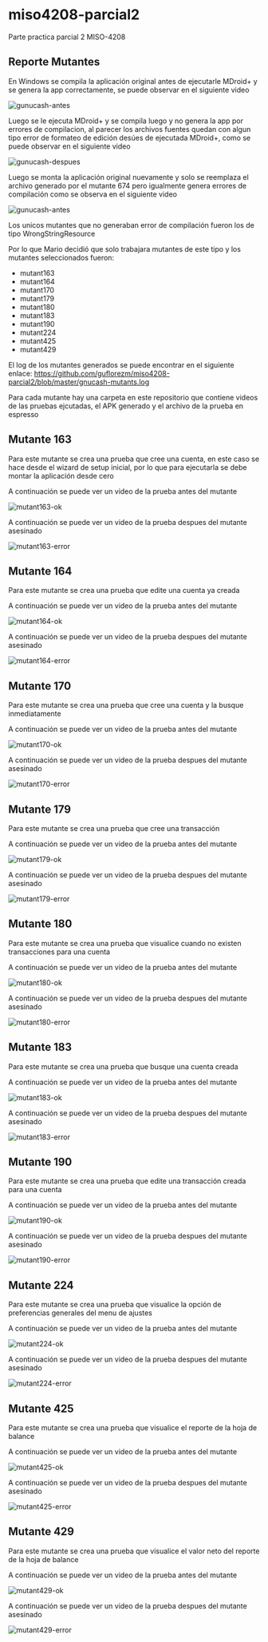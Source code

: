 # miso4208-parcial2
Parte practica parcial 2 MISO-4208

## Reporte Mutantes

En Windows se compila la aplicación original antes de ejecutarle MDroid+ y se genera la app correctamente, se puede observar en el siguiente video

![gunucash-antes](https://github.com/guflorezm/miso4208-parcial2/blob/master/reporte-errores/compilacion_gnucash_before_mdroid.gif)

Luego se le ejecuta MDroid+ y se compila luego y no genera la app por errores de compilacion, al parecer los archivos fuentes quedan con algun tipo error de formateo de edición desúes de ejecutada MDroid+, como se puede observar en el siguiente video

![gunucash-despues](https://github.com/guflorezm/miso4208-parcial2/blob/master/reporte-errores/error_compilacion_gnucash_after_mdroid.gif)

Luego se monta la aplicación original nuevamente y solo se reemplaza el archivo generado por el mutante 674 pero igualmente genera errores de compilación como se observa en el siguiente video

![gunucash-antes](https://github.com/guflorezm/miso4208-parcial2/blob/master/reporte-errores/my-mutant674-test-error.gif)

Los unicos mutantes que no generaban error de compilación fueron los de tipo WrongStringResource

Por lo que Mario decidió que solo trabajara mutantes de este tipo y los mutantes seleccionados fueron:

* mutant163
* mutant164
* mutant170
* mutant179
* mutant180
* mutant183
* mutant190
* mutant224
* mutant425
* mutant429

El log de los mutantes generados se puede encontrar en el siguiente enlace:
https://github.com/guflorezm/miso4208-parcial2/blob/master/gnucash-mutants.log

Para cada mutante hay una carpeta en este repositorio que contiene videos de las pruebas ejcutadas, el APK generado y el archivo de la prueba en espresso 

## Mutante 163

Para este mutante se crea una prueba que cree una cuenta, en este caso se hace desde el wizard de setup inicial, por lo que para ejecutarla se debe montar la aplicación desde cero

A continuación se puede ver un video de la prueba antes del mutante

![mutant163-ok](https://github.com/guflorezm/miso4208-parcial2/blob/master/mutant163/my-mutant163-test-ok.gif)

A continuación se puede ver un video de la prueba despues del mutante asesinado

![mutant163-error](https://github.com/guflorezm/miso4208-parcial2/blob/master/mutant163/my-mutant163-test-error.gif)

## Mutante 164

Para este mutante se crea una prueba que edite una cuenta ya creada

A continuación se puede ver un video de la prueba antes del mutante

![mutant164-ok](https://github.com/guflorezm/miso4208-parcial2/blob/master/mutant164/my-mutant164-test-ok.gif)

A continuación se puede ver un video de la prueba despues del mutante asesinado

![mutant164-error](https://github.com/guflorezm/miso4208-parcial2/blob/master/mutant164/my-mutant164-test-error.gif)

## Mutante 170

Para este mutante se crea una prueba que cree una cuenta y la busque inmediatamente

A continuación se puede ver un video de la prueba antes del mutante

![mutant170-ok](https://github.com/guflorezm/miso4208-parcial2/blob/master/mutant170/my-mutant170-test-ok.gif)

A continuación se puede ver un video de la prueba despues del mutante asesinado

![mutant170-error](https://github.com/guflorezm/miso4208-parcial2/blob/master/mutant170/my-mutant170-test-error.gif)

## Mutante 179

Para este mutante se crea una prueba que cree una transacción

A continuación se puede ver un video de la prueba antes del mutante

![mutant179-ok](https://github.com/guflorezm/miso4208-parcial2/blob/master/mutant179/my-mutant179-test-ok.gif)

A continuación se puede ver un video de la prueba despues del mutante asesinado

![mutant179-error](https://github.com/guflorezm/miso4208-parcial2/blob/master/mutant179/my-mutant179-test-error.gif)

## Mutante 180

Para este mutante se crea una prueba que visualice cuando no existen transacciones para una cuenta

A continuación se puede ver un video de la prueba antes del mutante

![mutant180-ok](https://github.com/guflorezm/miso4208-parcial2/blob/master/mutant180/my-mutant180-test-ok.gif)

A continuación se puede ver un video de la prueba despues del mutante asesinado

![mutant180-error](https://github.com/guflorezm/miso4208-parcial2/blob/master/mutant180/my-mutant180-test-error.gif)

## Mutante 183

Para este mutante se crea una prueba que busque una cuenta creada

A continuación se puede ver un video de la prueba antes del mutante

![mutant183-ok](https://github.com/guflorezm/miso4208-parcial2/blob/master/mutant183/my-mutant183-test-ok.gif)

A continuación se puede ver un video de la prueba despues del mutante asesinado

![mutant183-error](https://github.com/guflorezm/miso4208-parcial2/blob/master/mutant183/my-mutant183-test-error.gif)

## Mutante 190

Para este mutante se crea una prueba que edite una transacción creada para una cuenta

A continuación se puede ver un video de la prueba antes del mutante

![mutant190-ok](https://github.com/guflorezm/miso4208-parcial2/blob/master/mutant190/my-mutant190-test-ok.gif)

A continuación se puede ver un video de la prueba despues del mutante asesinado

![mutant190-error](https://github.com/guflorezm/miso4208-parcial2/blob/master/mutant190/my-mutant190-test-error.gif)

## Mutante 224

Para este mutante se crea una prueba que visualice la opción de preferencias generales del menu de ajustes 

A continuación se puede ver un video de la prueba antes del mutante

![mutant224-ok](https://github.com/guflorezm/miso4208-parcial2/blob/master/mutant224/my-mutant224-test-ok.gif)

A continuación se puede ver un video de la prueba despues del mutante asesinado

![mutant224-error](https://github.com/guflorezm/miso4208-parcial2/blob/master/mutant224/my-mutant224-test-error.gif)

## Mutante 425

Para este mutante se crea una prueba que visualice el reporte de la hoja de balance 

A continuación se puede ver un video de la prueba antes del mutante

![mutant425-ok](https://github.com/guflorezm/miso4208-parcial2/blob/master/mutant425/my-mutant425-test-ok.gif)

A continuación se puede ver un video de la prueba despues del mutante asesinado

![mutant425-error](https://github.com/guflorezm/miso4208-parcial2/blob/master/mutant425/my-mutant425-test-error.gif)

## Mutante 429

Para este mutante se crea una prueba que visualice el valor neto del reporte de la hoja de balance 

A continuación se puede ver un video de la prueba antes del mutante

![mutant429-ok](https://github.com/guflorezm/miso4208-parcial2/blob/master/mutant429/my-mutant429-test-ok.gif)

A continuación se puede ver un video de la prueba despues del mutante asesinado

![mutant429-error](https://github.com/guflorezm/miso4208-parcial2/blob/master/mutant429/my-mutant429-test-error.gif)



















